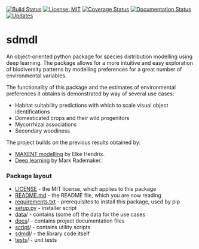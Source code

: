 [![Build Status](https://travis-ci.com/naturalis/sdmdl.svg?branch=master)](https://travis-ci.com/naturalis/sdmdl)
[![License: MIT](https://img.shields.io/badge/License-MIT-success.svg)](https://opensource.org/licenses/MIT)
[![Coverage Status](https://coveralls.io/repos/github/naturalis/sdmdl/badge.svg?branch=master)](https://coveralls.io/github/naturalis/sdmdl?branch=master)
[![Documentation Status](https://readthedocs.org/projects/sdmdl/badge/?version=latest)](https://sdmdl.readthedocs.io/en/latest/?badge=latest)
[![Updates](https://pyup.io/repos/github/naturalis/sdmdl/shield.svg)](https://pyup.io/repos/github/naturalis/sdmdl/)

# sdmdl

An object-oriented python package for species distribution modelling using deep learning.
The package allows for a more intuitive and easy exploration of biodiversity patterns by 
modelling preferences for a great number of environmental variables. 

The functionality of this package and the estimates of environmental preferences it
obtains is demonstrated by way of several use cases:

* Habitat suitability predictions with which to scale visual object identifications
* Domesticated crops and their wild progenitors
* Mycorrhizal associations
* Secondary woodiness

The project builds on the previous results obtained by:

- [MAXENT modelling](https://github.com/naturalis/trait-geo-diverse-ungulates) by Elke Hendrix.
- [Deep learning](https://github.com/naturalis/trait-geo-diverse-dl) by Mark Rademaker.

### Package layout

- [LICENSE](LICENSE) - the MIT license, which applies to this package
- [README.md](README.md) - the README file, which you are now reading
- [requirements.txt](requirements.txt) - prerequisites to install this package, used by pip
- [setup.py](setup.py) - installer script
- [data](data)/ - contains (some of) the data for the use cases
- [docs](docs)/ - contains project documentation files
- [script](script)/ - contains utility scripts
- [sdmdl](sdmdl)/ - the library code itself
- [tests](tests)/ - unit tests
